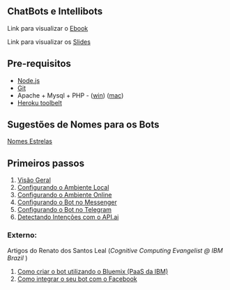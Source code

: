 ## ChatBots e Intellibots

Link para visualizar o [Ebook](http://cdn.rawgit.com/jacksonfdam/intellibots/master/ebook.html)

Link para visualizar os [Slides](http://cdn.rawgit.com/jacksonfdam/intellibots/master/slides-palestra.html)

## Pre-requisitos

 - [Node.js](https://nodejs.org/en/)
 - [Git](https://git-scm.com/)
 - Apache + Mysql + PHP - ([win](https://www.apachefriends.org/index.html)) ([mac](https://www.mamp.info/en/))
 - [Heroku toolbelt](https://devcenter.heroku.com/articles/heroku-cli)

## Sugestões de Nomes para os Bots
[Nomes Estrelas](https://pt.wikipedia.org/wiki/Lista_de_nomes_tradicionais_de_estrelas)

## Primeiros passos

 1. [Visão Geral](ebook.md)
 2. [Configurando o Ambiente Local](Ngrok.md)
 3. [Configurando o Ambiente Online](heroku.md)
 4. [Configurando o Bot no Messenger](Facebook.md)
 5. [Configurando o Bot no Telegram](Telegram.md)
 6. [Detectando Intenções com o API.ai](api.md)



### Externo:
Artigos do Renato dos Santos Leal (*Cognitive Computing Evangelist @ IBM Brazil* )

 1.  [ Como criar o bot utilizando o Bluemix (PaaS da IBM)](https://medium.com/as-m%C3%A1quinas-que-pensam/criando-chat-bots-no-facebook-com-o-ibm-watson-351df84e653d)
 2. [Como integrar o seu bot com o Facebook](https://medium.com/as-m%C3%A1quinas-que-pensam/criando-chat-bots-no-facebook-com-o-ibm-watson-parte-2-a-integra%C3%A7%C3%A3o-c12ba2af7e8a#.kyzqd7f7v) 

